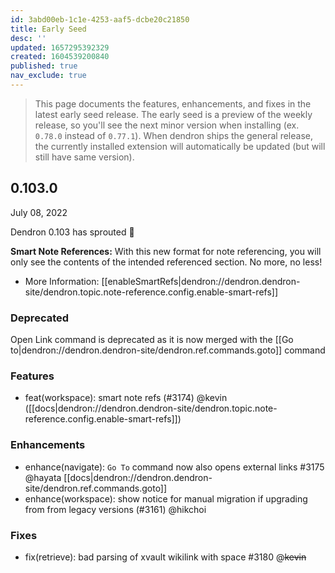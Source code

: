 ```yaml
---
id: 3abd00eb-1c1e-4253-aaf5-dcbe20c21850
title: Early Seed
desc: ''
updated: 1657295392329
created: 1604539200840
published: true
nav_exclude: true
---
```


> This page documents the features, enhancements, and fixes in the latest early seed release. The early seed is a preview of the weekly release, so you'll see the next minor version when installing (ex. `0.78.0` instead of `0.77.1`). When dendron ships the general release, the currently installed extension will automatically be updated (but will still have same version).

## 0.103.0
July 08, 2022

Dendron 0.103 has sprouted 🌱

**Smart Note References:** With this new format for note referencing, you will only see the contents of the intended referenced section. No more, no less! 
- More Information: [[enableSmartRefs|dendron://dendron.dendron-site/dendron.topic.note-reference.config.enable-smart-refs]]

### Deprecated
Open Link command is deprecated as it is now merged with the [[Go to|dendron://dendron.dendron-site/dendron.ref.commands.goto]] command

### Features
- feat(workspace): smart note refs (#3174) @kevin ([[docs|dendron://dendron.dendron-site/dendron.topic.note-reference.config.enable-smart-refs]])

### Enhancements
- enhance(navigate): `Go To` command now also opens external links #3175 @hayata [[docs|dendron://dendron.dendron-site/dendron.ref.commands.goto]]
- enhance(workspace): show notice for manual migration if upgrading from from legacy versions (#3161) @hikchoi

### Fixes
- fix(retrieve): bad parsing of xvault wikilink with space #3180 @~~kevin~~